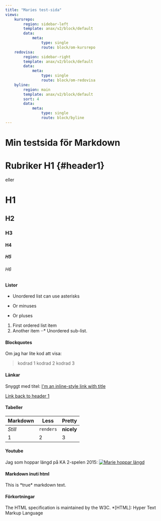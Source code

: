 ```yaml
---
title: "Maries test-sida"
views:
    kursrepo:
        region: sidebar-left
        template: anax/v2/block/default
        data:
            meta:
                type: single
                route: block/om-kursrepo
    redovisa:
        region: sidebar-right
        template: anax/v2/block/default
        data:
            meta:
                type: single
                route: block/om-redovisa
    byline:
        region: main
        template: anax/v2/block/default
        sort: 4
        data:
            meta:
                type: single
                route: block/byline
---
```

Min testsida för Markdown
=========================

Rubriker
H1      {#header1}
===
eller
# H1
## H2
### H3
#### H4
##### H5
###### H6

#### Listor
* Unordered list can use asterisks
- Or minuses
+ Or pluses

1. First ordered list item
2. Another item
⋅⋅* Unordered sub-list.

#### Blockquotes
Om jag har lite kod att visa:
> kodrad 1
> kodrad 2
> kodrad 3

#### Länkar
Snyggt med titel:
[I'm an inline-style link with title](https://www.google.com "Google's Homepage")

[Link back to header 1](#header1)

#### Tabeller
Markdown | Less | Pretty
--- | --- | ---
*Still* | `renders` | **nicely**
1 | 2 | 3

#### Youtube
Jag som hoppar längd på KA 2-spelen 2015:
[![Marie hoppar längd](https://www.youtube.com/watch?v=ABDWzlnop88&list=PLnhcceG_8gZB2CzyAzI9FkDAbuPrk244g&index=88)](https://www.youtube.com/watch?v=ABDWzlnop88&list=PLnhcceG_8gZB2CzyAzI9FkDAbuPrk244g&index=88)

#### Markdown inuti html
<div markdown="1">
This is *true* markdown text.
</div>

#### Förkortningar
The HTML specification
is maintained by the W3C.
*[HTML]: Hyper Text Markup Language
